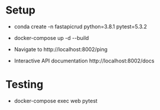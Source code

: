 # Setup 

- conda create -n fastapicrud python=3.8.1 pytest=5.3.2 

- docker-compose up -d --build

- Navigate to http://localhost:8002/ping

- Interactive API documentation http://localhost:8002/docs


# Testing

- docker-compose exec web pytest 
